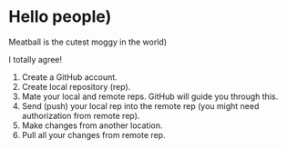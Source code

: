 # Hello people)

Meatball is the cutest moggy in the world)

I totally agree!

1. Create a GitHub account.
2. Create local repository (rep).
3. Mate your local and remote reps. GitHub will guide you through this.
4. Send (push) your local rep into the remote rep (you might need authorization from remote rep).
5. Make changes from another location.
6. Pull all your changes from remote rep.

